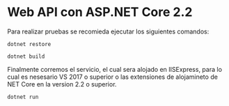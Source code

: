 # Web API con ASP.NET Core 2.2

Para realizar pruebas se recomieda ejecutar los siguientes comandos:

```
dotnet restore
```

```
dotnet build
```

Finalmente corremos el servicio, el cual sera alojado en IISExpress, para lo cual es nesesario VS 2017 o superior o las extensiones de alojamineto de NET Core en la version 2.2 o superior.

```
dotnet run
```
